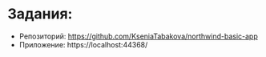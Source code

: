# Задания:
- Репозиторий: https://github.com/KseniaTabakova/northwind-basic-app
- Приложение: https://localhost:44368/
